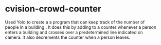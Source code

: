 # cvision-crowd-counter
Used Yolo to create a a program that can keep track of the number of people in a building . It does this by adding to a counter whenever a person enters a building and crosses over a predetermined line indicated on camera. It also decrements the counter when a person leaves. 
